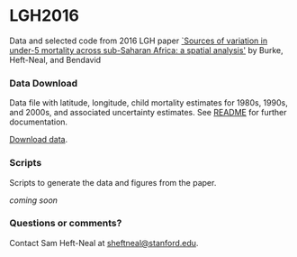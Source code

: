 # LGH2016

Data and selected code from 2016 LGH paper [`Sources of variation in under-5 mortality across sub-Saharan Africa: a spatial analysis'](https://www.sciencedirect.com/science/article/pii/S2214109X16302121) by Burke, Heft-Neal, and Bendavid



### Data Download
Data file with latitude, longitude, child mortality estimates for 1980s, 1990s, and 2000s, and associated uncertainty estimates. See [README](https://www.dropbox.com/s/cd1uodkwn6y31ex/README.txt?dl=0) for further documentation.


[Download data](https://www.dropbox.com/s/jfymdx15ustdlwr/ChildMortality5m0Estimates_Burke-HeftNeal-Bendavid_v1.txt?dl=0).


### Scripts
Scripts to generate the data and figures from the paper.

*coming soon*



### Questions or comments?

Contact Sam Heft-Neal at sheftneal@stanford.edu.